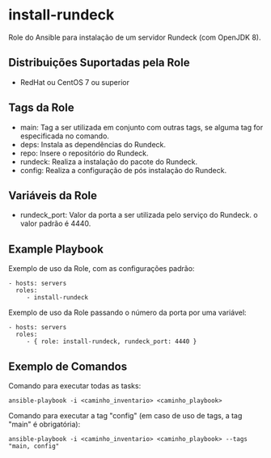 install-rundeck
=========

Role do Ansible para instalação de um servidor Rundeck (com OpenJDK 8).

Distribuições Suportadas pela Role
------------

- RedHat ou CentOS 7 ou superior


Tags da Role 
--------------

- main: Tag a ser utilizada em conjunto com outras tags, se alguma tag for especificada no comando.
- deps: Instala as dependências do Rundeck.
- repo: Insere o repositório do Rundeck.
- rundeck: Realiza a instalação do pacote do Rundeck.
- config: Realiza a configuração de pós instalação do Rundeck.


Variáveis da Role 
--------------

- rundeck_port: Valor da porta a ser utilizada pelo serviço do Rundeck. o valor padrão é 4440.


Example Playbook
----------------

Exemplo de uso da Role, com as configurações padrão:

    - hosts: servers
      roles:
         - install-rundeck

Exemplo de uso da Role passando o número da porta por uma variável:

    - hosts: servers
      roles:
         - { role: install-rundeck, rundeck_port: 4440 }

Exemplo de Comandos
----------------

Comando para executar todas as tasks:

    ansible-playbook -i <caminho_inventario> <caminho_playbook>

Comando para executar a tag "config" (em caso de uso de tags, a tag "main" é obrigatória):

    ansible-playbook -i <caminho_inventario> <caminho_playbook> --tags "main, config"
